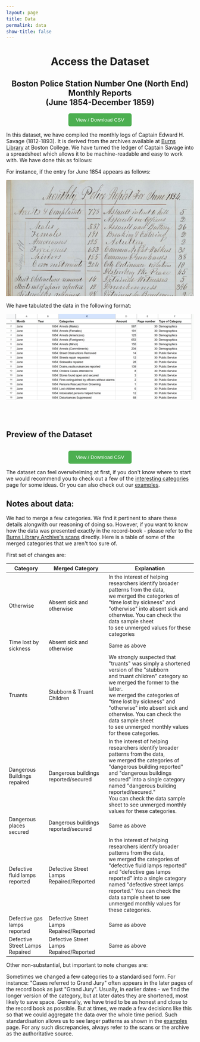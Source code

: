 ```yaml
---
layout: page
title: Data
permalink: data
show-title: false
---
```


<center><h1> Access the Dataset </h1></center>

<center><h2>Boston Police Station Number One (North End) Monthly Reports <br> (June 1854-December 1859)</h2></center>

<center><a href="https://raw.githubusercontent.com/BCDigSchol/policedata/main/data/police_data.csv" target="_blank" rel="noopener" title="Opens raw CSV – right-click to Save As">
  <button style="padding: 10px 20px; background-color: #4CAF50; color: white; border: none; border-radius: 5px; cursor: pointer;">
    View / Download CSV
  </button>
</a>
</center>


In this dataset, we have compiled the  monthly logs of Captain Edward H. Savage (1812-1893). It is derived from the archives available at [Burns Library](https://libguides.bc.edu/burns) at Boston College. We have turned the ledger of Captain Savage into a spreadsheet which allows it to be machine-readable and easy to work with. We have done this as follows:  

For instance, if the entry for June 1854 appears as follows: 

<p align="center">
    <img src="assets/img/archive_screenshot.png" />
</p>


We have tabulated the data in the following format:

<p align="center">
    <img src="assets/img/data_screenshot.png" />
</p>

<p><br><br></p>

## Preview of the Dataset

<table id="data-table" class="display"></table>

<link rel="stylesheet" href="https://cdn.datatables.net/1.13.6/css/jquery.dataTables.min.css">
<script src="https://code.jquery.com/jquery-3.7.0.min.js"></script>
<script src="https://cdn.datatables.net/1.13.6/js/jquery.dataTables.min.js"></script>

<script>
fetch('{{ "/data/data.json" | relative_url }}')
  .then(response => response.json())
  .then(data => {
    const columns = Object.keys(data[0]).map(key => ({ title: key, data: key }));
    $('#data-table').DataTable({
      data: data,
      columns: columns,
      pageLength: 25,
      lengthMenu: [10, 25, 50, 100],
    });
  });
</script>

<center><a href="https://raw.githubusercontent.com/BCDigSchol/policedata/main/data/police_data.csv" target="_blank" rel="noopener" title="Opens raw CSV – right-click to Save As">
  <button style="padding: 10px 20px; background-color: #4CAF50; color: white; border: none; border-radius: 5px; cursor: pointer;">
    View / Download CSV
  </button>
</a>
</center>  

The dataset can feel overwhelming at first, if you don't know where to start we would recommend you to check out a few of the [interesting categories](policedata/interesting_categories) page for some ideas. Or you can also check out our [examples](/policedata/examples).




    

## Notes about data:

We had to merge a few categories. We find it pertinent to share these details alongwith our reasoning of doing so. 
However, if you want to know how the data was presented exactly in the record-book - please refer to the [Burns Library Archive's scans](https://findingaids.bc.edu/repositories/2/archival_objects/47581) directly. Here is a table of some of the merged categories that we aren't too sure of. 

First set of changes are:

| Category | Merged Category | Explanation |
|---|---|---|
| Otherwise | Absent sick and otherwise | In the interest of helping researchers identify broader patterns from the data, <br>we merged the categories of "time lost by sickness" and <br>"otherwise" into absent sick and otherwise. You can check the data sample sheet <br>to see unmerged values for these categories |
| Time lost by sickness | Absent sick and otherwise | Same as above |
| Truants | Stubborn & Truant Children | We strongly suspected that "truants" was simply a shortened version of the "stubborn<br>and truant children" category so we merged the former to the latter. <br>we merged the categories of "time lost by sickness" and <br>"otherwise" into absent sick and otherwise. You can check the data sample sheet <br>to see unmerged monthly values for these categories. |
| Dangerous Buildings repaired | Dangerous buildings reported/secured | In the interest of helping researchers identify broader patterns from the data, <br>we merged the categories of "dangerous building reported" and "dangerous buildings <br>secured" into a single category named "dangerous building reported/secured."  <br>You can check the data sample sheet  to see unmerged monthly values for these categories. |
| Dangerous places secured | Dangerous buildings reported/secured | Same as above |
| Defective fluid lamps reported | Defective Street Lamps Repaired/Reported | In the interest of helping researchers identify broader patterns from the data, <br>we merged the categories of "defective fluid lamps reported" and  "defective gas lamps reported" into a single category <br>named "defective street lamps reported."  You can check the data sample sheet to see <br>unmerged monthly values for these categories. |
| Defective gas lamps reported | Defective Street Lamps Repaired/Reported | Same as above |
| Defective Street Lamps Repaired | Defective Street Lamps Repaired/Reported | Same as above |


Other non-substantial, but important to note changes are:

Sometimes we changed a few categories to a standardised form. For instance: "Cases referred to Grand Jury" often appears in the later pages of the record book as just "Grand Jury". Usually, in earlier dates - we find the longer version of the category, but at later dates they are shortened, most likely to save space. Generally, we have tried to be as honest and close to the record book as possible. But at times, we made a few decisions like this so that we could aggregate the data over the whole time period. Such standardisation allows us to see larger patterns as shown in the [examples](/policedata/example1) page. For any such discrepancies, always refer to the scans or the archive as the authoritative source.  
